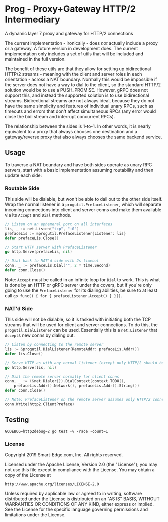 # Prog - Proxy+Gateway HTTP/2 Intermediary

A dynamic layer 7 proxy and gateway for HTTP/2 connections

The current implementation - ironically - does _not_ actually include a proxy
or a gateway. A future version in development does. The current implementation
only includes a set of utils that will be included and maintained in the full
version.

The benefit of these utils are that they allow for setting up bidirectional
HTTP/2 streams - meaning with the client and server roles in each orientation -
across a NAT boundary. Normally this would be impossible if the server does not
have a way to dial to the client, so the standard HTTP/2 solution would be to
use a PUSH_PROMISE. However, gRPC does not support this, and instead the
supported solution is to use bidirectional streams. Bidirectional streams are
not always ideal, because they do not have the same simplicity and features of
individual unary RPCs, such as timeouts and errors that don't affect
simultaneous RPCs (any error would close the bidi stream and interrupt
concurrent RPCs).

The relationship between the sides is 1-to-1. In other words, it is nearly
equivalent to a proxy that always chooses one destination and a gateway/reverse
proxy that also always chooses the same backend service.

## Usage

To traverse a NAT boundary and have both sides operate as unary RPC servers,
start with a basic implementation assuming routability and then update each
side:

### Routable Side

This side will be dialable, but won't be able to dail out to the other side
itself. Wrap the normal listener in a `progutil.PrefaceListener`, which will
separate incoming connections into client and server conns and make them
available via its `Accept` and `Dial` methods.

```go
// Listen on an ephemeral port on all interfaces
lis, _ := net.Listen("tcp", ":0")
prefaceLis := &progutil.PrefaceListener{Listener: lis}
defer prefaceLis.Close()

// Start HTTP server with PrefaceListener
go http.Serve(prefaceLis, nil)

// Dial back to NAT'd side with 2s timeout
conn, _ := prefaceLis.Dial("", 2 * time.Second)
defer conn.Close()
```

Note: `Accept` must be called in an infinite loop for `Dial` to work. This is
what is done by an HTTP or gRPC server under the covers, but if you're only
going to use the `PrefaceListener` for its dialing abilities, be sure to at
least call `go func() { for { prefaceListener.Accept() } }()`.

### NAT'd Side

This side will not be dialable, so it is tasked with initiating both the TCP
streams that will be used for client and server connections. To do this, the
`progutil.DialListener` can be used. Essentially this is a `net.Listener` that
`Accept`s new conns by dialing out.

```go
// Listen by connecting to the remote server
lis := &progutil.DialListener{RemoteAddr: prefaceLis.Addr()}
defer lis.Close()

// Serve HTTP as with any normal listener (except only HTTP/2 should be used)
go http.Serve(lis, nil)

// Dial the remote server normally for client conns
conn, _ := (&net.Dialer{}).DialContext(context.TODO(), 
	prefaceLis.Addr().Network(), prefaceLis.Addr().String())
defer conn.Close()

// Note: PrefaceListener on the remote server assumes only HTTP/2 conns
conn.Write(http2.ClientPreface)
```

## Testing

```
GODEBUG=http2debug=2 go test -v -race -count=1
```

### License

Copyright 2019 Smart-Edge.com, Inc. All rights reserved.

Licensed under the Apache License, Version 2.0 (the "License");
you may not use this file except in compliance with the License.
You may obtain a copy of the License at

    http://www.apache.org/licenses/LICENSE-2.0

Unless required by applicable law or agreed to in writing, software
distributed under the License is distributed on an "AS IS" BASIS,
WITHOUT WARRANTIES OR CONDITIONS OF ANY KIND, either express or implied.
See the License for the specific language governing permissions and
limitations under the License.
